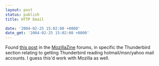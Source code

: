 ```yaml
---
layout: post
status: publish
title: HTTP Email

date: '2004-02-25 15:02:00 +0000'
date_gmt: '2004-02-25 15:02:00 +0000'
---
```

Found <a href="http://forums.mozillazine.org/viewtopic.php?t=47212">this post</a> in the <a href="http://forums.mozillazine.org">MozillaZine</a> forums, in specific the Thunderbird section relating to getting Thunderbird reading hotmail/msn/yahoo mail accounts. I guess this'd work with Mozilla as well.
